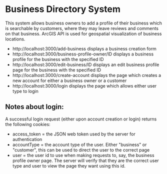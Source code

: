 # Business Directory System

This system allows business owners to add a profile of their business which is searchable by customers, where they may leave reviews and comments on that business. ArcGIS API is used for geospatial visualization of business locations.

- http://localhost:3000/add-business displays a business creation form
- http://localhost:3000/business-profile-owner/ID displays a business profile for the business with the specified ID
- http://localhost:3000/edit-business/ID displays an edit business profile page for the business with the specified ID
- http://localhost:3000/create-account displays the page which creates a new account for either a business owner or a customer
- http://localhost:3000/login displays the page which allows either user type to login

## Notes about login:

A successful login request (either upon account creation or login) returns the following cookies:

- access_token = the JSON web token used by the server for authentication
- accountType = the account type of the user. Either "business" or "customer", this can be used to direct the user to the correct page
- user = the user id to use when making requests to, say, the business profile owner page. The server will verify that they are the correct user type and user to view the page they want using this id.

